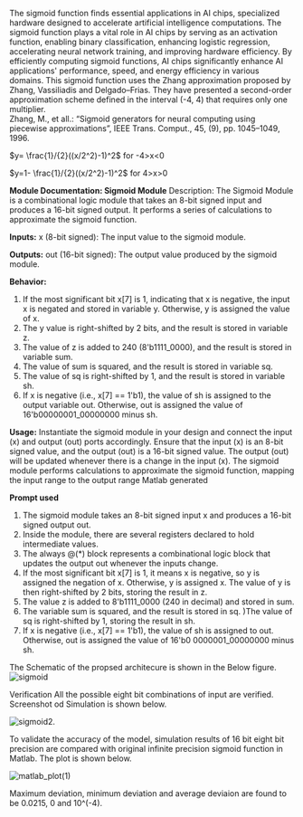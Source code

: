 The sigmoid function finds essential applications in AI chips, specialized hardware designed to accelerate artificial intelligence computations. The sigmoid function plays a vital role in AI chips by serving as an activation function, enabling binary classification, enhancing logistic regression, accelerating neural network training, and improving hardware efficiency. By efficiently computing sigmoid functions, AI chips significantly enhance AI applications' performance, speed, and energy efficiency in various domains. This sigmoid function uses the Zhang approximation proposed by  Zhang, Vassiliadis and Delgado–Frias. They have presented a second-order approximation scheme defined in the interval (-4, 4) that requires only one multiplier.   
Zhang, M., et all.: “Sigmoid generators for neural computing using piecewise approximations”, IEEE Trans. Comput., 45, (9), pp. 1045–1049, 1996.

$y= \frac{1}/{2}((x/2^2)-1)^2$ for -4>x<0


$y=1- \frac{1}/{2}((x/2^2)-1)^2$ for 4>x>0

**Module Documentation: Sigmoid Module**
Description: The Sigmoid Module is a combinational logic module that takes an 8-bit signed input and produces a 16-bit signed output. It performs a series of calculations to approximate the sigmoid function.


**Inputs:**
x (8-bit signed): The input value to the sigmoid module.

**Outputs:**
out (16-bit signed): The output value produced by the sigmoid module.



**Behavior:**
1. If the most significant bit x[7] is 1, indicating that x is negative, the input x is negated and stored in variable y. Otherwise, y is assigned the value of x.
2. The y value is right-shifted by 2 bits, and the result is stored in variable z.
3. The value of z is added to 240 (8'b1111_0000), and the result is stored in variable sum.
4. The value of sum is squared, and the result is stored in variable sq.
5. The value of sq is right-shifted by 1, and the result is stored in variable sh.
6. If x is negative (i.e., x[7] == 1'b1), the value of sh is assigned to the output variable out. Otherwise, out is assigned the value of 16'b00000001_00000000 minus sh.

**Usage:**
Instantiate the sigmoid module in your design and connect the input (x) and output (out) ports accordingly. Ensure that the input (x) is an 8-bit signed value, and the output (out) is a 16-bit signed value.
The output (out) will be updated whenever there is a change in the input (x). The sigmoid module performs calculations to approximate the sigmoid function, mapping the input range to the output range
Matlab generated


**Prompt used**
1. The sigmoid module takes an 8-bit signed input x and produces a 16-bit signed output out. 
2. Inside the module, there are several registers declared to hold intermediate values. 
3. The always @(*) block represents a combinational logic block that updates the output out whenever the inputs change. 
4. If the most significant bit x[7] is 1, it means x is negative, so y is assigned the negation of x. Otherwise, y is assigned x. The value of y is then right-shifted by 2 bits, storing the result in z. 
5. The value z is added to 8'b1111_0000 (240 in decimal) and stored in sum. 
6. The variable sum is squared, and the result is stored in sq. )The value of sq is right-shifted by 1, storing the result in sh. 
7. If x is negative (i.e., x[7] == 1'b1), the value of sh is assigned to out. Otherwise, out is assigned the value of 16'b0 0000001_00000000 minus sh.

The Schematic of  the  propsed architecure  is  shown  in  the Below figure.
![sigmoid](https://github.com/ajiiit/Sigmoid-Function/assets/63901666/2d117a2d-2bf1-4c52-b227-5283ecbe8b97)

Verification
All  the possible eight  bit  combinations of  input   are  verified.  Screenshot  od  Simulation  is  shown  below.


![sigmoid2](https://github.com/ajiiit/Sigmoid-Function/assets/63901666/e1e3f09f-e770-45f6-9b93-e3c8f150cd59).

To  validate  the   accuracy  of  the  model, simulation  results of   16 bit  eight  bit  precision are  compared  with  original infinite precision  sigmoid function in  Matlab. The  plot  is  shown  below.

![matlab_plot(1)](https://github.com/ajiiit/Sigmoid-Function/assets/63901666/966159a6-d225-4344-b65a-05fe41a46a06)

Maximum deviation, minimum  deviation  and average  deviaion  are  found  to be 0.0215, 0 and 10^(-4).




